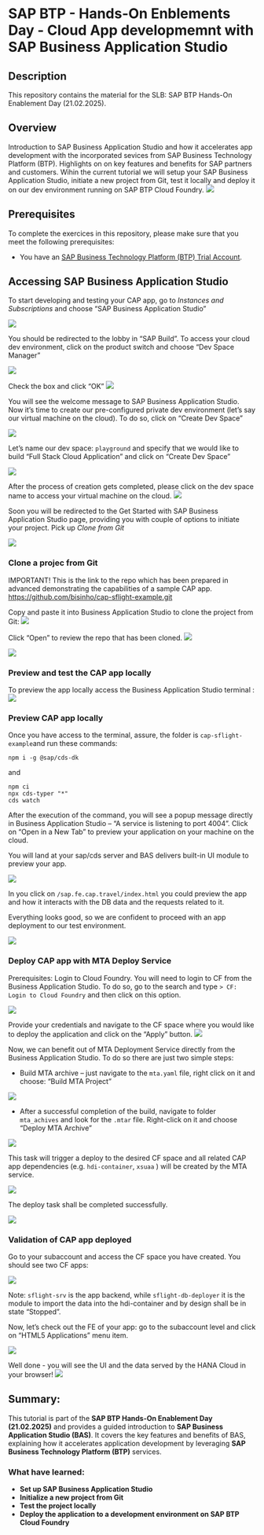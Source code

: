 # SAP BTP - Hands-On Enblements Day - Cloud App developmemnt with SAP Business Application Studio

## Description

This repository contains the material for the SLB: SAP BTP  Hands-On Enablement Day (21.02.2025).

## Overview

Introduction to SAP Business Application Studio and how it accelerates app development with the incorporated sevices from SAP Business Technology Platform (BTP). Highlights on on key features and benefits for SAP partners and customers.
Wihin the current tutorial we will setup your SAP Business Application Studio, initiate a new project from Git, test it locally and deploy it on our dev environment running on SAP BTP Cloud Foundry. 
![](./images/bas-01.png)

## Prerequisites

To complete the exercices in this repository, please make sure that you meet the following prerequisites:

* You have an [SAP Business Technology Platform (BTP) Trial Account](https://developers.sap.com/tutorials/hcp-create-trial-account.html).

## Accessing SAP Business Application Studio
To start developing and testing your CAP app, go to *Instances and Subscriptions* and choose “SAP Business Application Studio” 

![](./images/bas-02.png)



You should be redirected to the lobby in “SAP Build”. To access your cloud dev environment, click on the product switch and choose “Dev Space Manager”

![](./images/bas-03.png)




Check the box and click “OK” 
![](./images/bas-04.png)


You will see the welcome message to SAP Business Application Studio. Now it’s time to create our pre-configured private dev environment (let’s say our virtual machine on the cloud). To do so, click on “Create Dev Space” 

![](./images/bas-05.png)







Let’s name our dev space: `playground` and specify that we would like to build “Full Stack Cloud Application” and click on “Create Dev Space”

![](./images/bas-06.png)





After the process of creation gets completed, please click on the dev space name to access your virtual machine on the cloud. 
![](./images/bas-07.png)






Soon you will be redirected to the Get Started with SAP Business Application Studio page, providing you with couple of options to initiate your project. Pick up *Clone from Git* 

![](./images/bas-08.png)


### Clone a projec from Git 

IMPORTANT!
This is the link to the repo which has been prepared in advanced demonstrating the capabilities of a sample CAP app. 
https://github.com/bisinho/cap-sflight-example.git 

Copy and paste it into Business Application Studio to clone the project from Git: 
![](./images/bas-09.png)



Click “Open” to review the repo that has been cloned. 
![](./images/bas-10.png)



![](./images/bas-11.png)


### Preview and test the CAP app locally 
To preview the app locally access the Business Application Studio terminal : 
![](./images/bas-12.png)


### Preview CAP app locally 

Once you have access to the terminal, assure, the folder is `cap-sflight-example`and run these commands: 

```
npm i -g @sap/cds-dk
```

and 

```
npm ci
npx cds-typer "*"
cds watch
```

After the execution of the command, you will see a popup message directly in Business Application Studio – “A service is listening to port 4004”. Click on “Open in a New Tab” to preview your application on your machine on the cloud. 

You will land at your sap/cds server and BAS delivers built-in UI module to preview your app. 

![](./images/bas-13.png)



In you click on `/sap.fe.cap.travel/index.html` you could preview the app and how it interacts with the DB data and the requests related to it.

Everything looks good, so we are confident to proceed with an app deployment to our test environment. 

![](./images/bas-14.png)





### Deploy CAP app with MTA Deploy Service 
Prerequisites: Login to Cloud Foundry. 
You will need to login to CF from the Business Application Studio. To do so, go to the search and type `> CF: Login to Cloud Foundry`  and then click on this option. 

![](./images/bas-15.png)



Provide your credentials and navigate to the CF space where you would like to deploy the application and click on the “Apply” button. 
![](./images/bas-16.png)



Now, we can benefit out of MTA Deployment Service directly from the Business Application Studio. To do so there are just two simple steps: 
-	Build MTA archive – just navigate to the `mta.yaml` file, right click on it and choose: “Build MTA Project”

![](./images/bas-17.png)



-	After a successful completion of the build, navigate to folder `mta_achives` and look for the `.mtar` file. Right-click on it and choose “Deploy MTA Archive” 

![](./images/bas-18.png)



This task will trigger a deploy to the desired CF space and all related CAP app dependencies (e.g. `hdi-container`, `xsuaa` ) will be created by the MTA service. 

![](./images/bas-19.png)


The deploy task shall be completed successfully. 

![](./images/bas-20.png)




### Validation of CAP app deployed 

Go to your subaccount and access the CF space you have created. You should see two CF apps: 

![](./images/bas-21.png)



Note: `sflight-srv` is the app backend, while `sflight-db-deployer` it is the module to import the data into the hdi-container and by design shall be in state “Stopped”. 

Now, let’s check out the FE of your app: go to the subaccount level and click on “HTML5 Applications” menu item. 

![](./images/bas-22.png)




Well done - you will see the UI and the data served by the HANA Cloud in your browser! 
![](./images/bas-23.png)


 
## Summary: 
This tutorial is part of the **SAP BTP Hands-On Enablement Day (21.02.2025)** and provides a guided introduction to **SAP Business Application Studio (BAS)**. It covers the key features and benefits of BAS, explaining how it accelerates application development by leveraging **SAP Business Technology Platform (BTP)** services.

### What have learned:
- **Set up SAP Business Application Studio**
- **Initialize a new project from Git**
- **Test the project locally**
- **Deploy the application to a development environment on SAP BTP Cloud Foundry**
